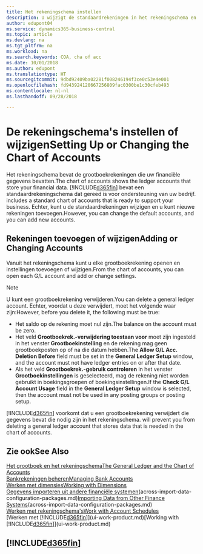 ```yaml
---
title: Het rekeningschema instellen
description: U wijzigt de standaardrekeningen in het rekeningschema en u kunt nieuwe rekeningen toevoegen.
author: edupont04
ms.service: dynamics365-business-central
ms.topic: article
ms.devlang: na
ms.tgt_pltfrm: na
ms.workload: na
ms.search.keywords: COA, cha of acc
ms.date: 10/01/2018
ms.author: edupont
ms.translationtype: HT
ms.sourcegitcommit: 9dbd92409ba02281f008246194f3ce0c53e4e001
ms.openlocfilehash: fd943924120667256809fac0300be1c30cfeb493
ms.contentlocale: nl-nl
ms.lasthandoff: 09/28/2018

---
```

# <a name="setting-up-or-changing-the-chart-of-accounts"></a><span data-ttu-id="ab72d-103">De rekeningschema's instellen of wijzigen</span><span class="sxs-lookup"><span data-stu-id="ab72d-103">Setting Up or Changing the Chart of Accounts</span></span>
<span data-ttu-id="ab72d-104">Het rekeningschema bevat de grootboekrekeningen die uw financiële gegevens bevatten.</span><span class="sxs-lookup"><span data-stu-id="ab72d-104">The chart of accounts shows the ledger accounts that store your financial data.</span></span> [!INCLUDE[d365fin](includes/d365fin_md.md)] <span data-ttu-id="ab72d-105">bevat een standaardrekeningschema dat gereed is voor ondersteuning van uw bedrijf.</span><span class="sxs-lookup"><span data-stu-id="ab72d-105"> includes a standard chart of accounts that is ready to support your business.</span></span>
<span data-ttu-id="ab72d-106">Echter, kunt u de standaardrekeningen wijzigen en u kunt nieuwe rekeningen toevoegen.</span><span class="sxs-lookup"><span data-stu-id="ab72d-106">However, you can change the default accounts, and you can add new accounts.</span></span>  

## <a name="adding-or-changing-accounts"></a><span data-ttu-id="ab72d-107">Rekeningen toevoegen of wijzigen</span><span class="sxs-lookup"><span data-stu-id="ab72d-107">Adding or Changing Accounts</span></span>
<span data-ttu-id="ab72d-108">Vanuit het rekeningschema kunt u elke grootboekrekening openen en instellingen toevoegen of wijzigen.</span><span class="sxs-lookup"><span data-stu-id="ab72d-108">From the chart of accounts, you can open each G/L account and add or change settings.</span></span>

> [!NOTE]  
>   <span data-ttu-id="ab72d-109">U kunt een grootboekrekening verwijderen.</span><span class="sxs-lookup"><span data-stu-id="ab72d-109">You can delete a general ledger account.</span></span> <span data-ttu-id="ab72d-110">Echter, voordat u deze verwijdert, moet het volgende waar zijn:</span><span class="sxs-lookup"><span data-stu-id="ab72d-110">However, before you delete it, the following must be true:</span></span>  

* <span data-ttu-id="ab72d-111">Het saldo op de rekening moet nul zijn.</span><span class="sxs-lookup"><span data-stu-id="ab72d-111">The balance on the account must be zero.</span></span>  
* <span data-ttu-id="ab72d-112">Het veld **Grootboekrek.-verwijdering toestaan voor** moet zijn ingesteld in het venster **Grootboekinstelling** en de rekening mag geen grootboekposten op of na die datum hebben.</span><span class="sxs-lookup"><span data-stu-id="ab72d-112">The **Allow G/L Acc. Deletion Before** field must be set in the **General Ledger Setup** window, and the account must not have ledger entries on or after that date.</span></span>  
* <span data-ttu-id="ab72d-113">Als het veld **Grootboekrek.-gebruik controleren** in het venster **Grootboekinstellingen** is geselecteerd, mag de rekening niet worden gebruikt in boekingsgroepen of boekingsinstellingen.</span><span class="sxs-lookup"><span data-stu-id="ab72d-113">If the **Check G/L Account Usage** field in the **General Ledger Setup** window is selected, then the account must not be used in any posting groups or posting setup.</span></span>  

[!INCLUDE[d365fin](includes/d365fin_md.md)] <span data-ttu-id="ab72d-114">voorkomt dat u een grootboekrekening verwijdert die gegevens bevat die nodig zijn in het rekeningschema.</span><span class="sxs-lookup"><span data-stu-id="ab72d-114"> will prevent you from deleting a general ledger account that stores data that is needed in the chart of accounts.</span></span>  

## <a name="see-also"></a><span data-ttu-id="ab72d-115">Zie ook</span><span class="sxs-lookup"><span data-stu-id="ab72d-115">See Also</span></span>
[<span data-ttu-id="ab72d-116">Het grootboek en het rekeningschema</span><span class="sxs-lookup"><span data-stu-id="ab72d-116">The General Ledger and the Chart of Accounts</span></span>](finance-general-ledger.md)  
[<span data-ttu-id="ab72d-117">Bankrekeningen beheren</span><span class="sxs-lookup"><span data-stu-id="ab72d-117">Managing Bank Accounts</span></span>](bank-manage-bank-accounts.md)  
[<span data-ttu-id="ab72d-118">Werken met dimensies</span><span class="sxs-lookup"><span data-stu-id="ab72d-118">Working with Dimensions</span></span>](finance-dimensions.md)  
<span data-ttu-id="ab72d-119">[Gegevens importeren uit andere financiële systemen](across-import-data-configuration-packages.md)(across-import-data-configuration-packages.md)</span><span class="sxs-lookup"><span data-stu-id="ab72d-119">[Importing Data from Other Finance Systems](across-import-data-configuration-packages.md)(across-import-data-configuration-packages.md)</span></span>  
[<span data-ttu-id="ab72d-120">Werken met rekeningschema's</span><span class="sxs-lookup"><span data-stu-id="ab72d-120">Work with Account Schedules</span></span>](bi-how-work-account-schedule.md)  
<span data-ttu-id="ab72d-121">[Werken met [!INCLUDE[d365fin](includes/d365fin_md.md)]](ui-work-product.md)</span><span class="sxs-lookup"><span data-stu-id="ab72d-121">[Working with [!INCLUDE[d365fin](includes/d365fin_md.md)]](ui-work-product.md)</span></span>  

## [!INCLUDE[d365fin](includes/free_trial_md.md)]

